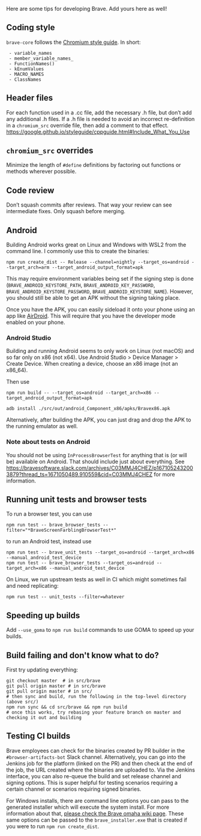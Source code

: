 Here are some tips for developing Brave. Add yours here as well!

## Coding style

`brave-core` follows the [Chromium style guide](https://google.github.io/styleguide/cppguide.html). In short:
```
 - variable_names
 - member_variable_names_
 - FunctionNames()
 - kEnumValues
 - MACRO_NAMES
 - ClassNames
```

## Header files
For each function used in a .cc file, add the necessary .h file, but don’t add any additional .h files. If a .h file is needed to avoid an incorrect re-definition in a `chromium_src` override file, then add a comment to that effect. https://google.github.io/styleguide/cppguide.html#Include_What_You_Use

## `chromium_src` overrides
Minimize the length of `#define` definitions by factoring out functions or methods wherever possible.

## Code review

Don’t squash commits after reviews. That way your review can see intermediate fixes. Only squash before merging.

## Android

Building Android works great on Linux and Windows with WSL2 from the command line. I commonly use this to create the binaries:
```
npm run create_dist -- Release --channel=nightly --target_os=android --target_arch=arm --target_android_output_format=apk
```

This may require environment variables being set if the signing step is done (`BRAVE_ANDROID_KEYSTORE_PATH`, `BRAVE_ANDROID_KEY_PASSWORD`, `BRAVE_ANDROID_KEYSTORE_PASSWORD`, `BRAVE_ANDROID_KEYSTORE_NAME`). However, you should still be able to get an APK without the signing taking place.

Once you have the APK, you can easily sideload it onto your phone using an app like [AirDroid](https://play.google.com/store/apps/details?id=com.sand.airdroid&hl=en_US&gl=US). This will require that you have the developer mode enabled on your phone.

### Android Studio
Building and running Android seems to only work on Linux (not macOS) and so far only on x86 (not x64). Use Android Studio > Device Manager > Create Device. When creating a device, choose an x86 image (not an x86_64).

Then use 
```
npm run build -- --target_os=android --target_arch=x86 --target_android_output_format=apk
```

```
adb install ./src/out/android_Component_x86/apks/Bravex86.apk
```

Alternatively, after building the APK, you can just drag and drop the APK to the running emulator as well. 

### Note about tests on Android
You should not be using `InProcessBrowserTest` for anything that is (or will be) available on Android. That should include just about everything. See https://bravesoftware.slack.com/archives/C03MMJ4CHEZ/p1671052432003879?thread_ts=1671050489.910559&cid=C03MMJ4CHEZ for more information.


## Running unit tests and browser tests
To run a browser test, you can use
```
npm run test -- brave_browser_tests --filter="*BraveScreenFarblingBrowserTest*"
```
to run an Android test, instead use
```
npm run test -- brave_unit_tests --target_os=android --target_arch=x86 --manual_android_test_device
npm run test -- brave_browser_tests --target_os=android --target_arch=x86 --manual_android_test_device
```

On Linux, we run upstream tests as well in CI which might sometimes fail and need replicating:
```
npm run test -- unit_tests --filter=whatever
```

## Speeding up builds
Add `--use_goma` to `npm run build` commands to use GOMA to speed up your builds.

## Build failing and don't know what to do?

First try updating everything:
```
git checkout master  # in src/brave
git pull origin master # in src/brave
git pull origin master # in src/
# then sync and build, run the following in the top-level directory (above src/)
npm run sync && cd src/brave && npm run build 
# once this works, try rebasing your feature branch on master and checking it out and building
```
## Testing CI builds
Brave employees can check for the binaries created by PR builder in the `#browser-artifacts-bot` Slack channel.
Alternatively, you can go into the Jenkins job for the platform (linked on the PR) and then check at the end of the job, the URL created where the binaries are uploaded to. Via the Jenkins interface, you can also re-queue the build and set release channel and signing options. This is super helpful for testing scenarios requiring a certain channel or scenarios requiring signed binaries.

For Windows installs, there are command line options you can pass to the generated installer which will execute the system install. For more information about that, [please check the Brave omaha wiki page](https://github.com/brave/brave-browser/wiki/Brave-omaha#test-mini-installer-we-rename-it-to-brave_installerexe). These same options can be passed to the `brave_installer.exe` that is created if you were to run `npm run create_dist`.

